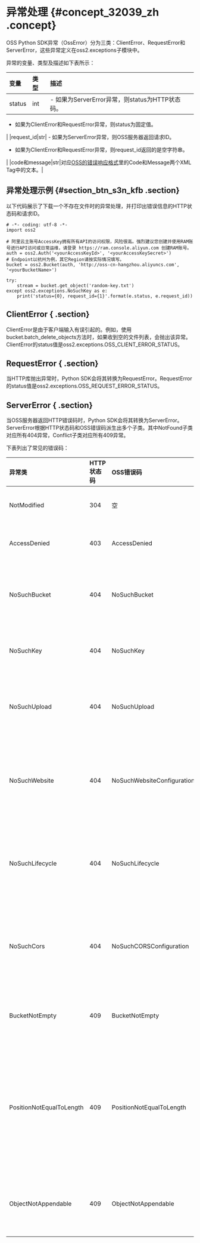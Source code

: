# 异常处理 {#concept_32039_zh .concept}

OSS Python SDK异常（OssError）分为三类：ClientError、RequestError和ServerError，这些异常定义在oss2.exceptions子模块中。

异常的变量、类型及描述如下表所示：

|变量|类型|描述|
|:-|:-|:-|
|status|int| -   如果为ServerError异常，则status为HTTP状态码。
-   如果为ClientError和RequestError异常，则status为固定值。

 |
|request\_id|str| -   如果为ServerError异常，则OSS服务器返回请求ID。
-   如果为ClientError和RequestError异常，则request\_id返回的是空字符串。

 |
|code和message|str|对应[OSS的错误响应格式](../../../../../cn.zh-CN/常见错误排除/OSS错误响应.md#)里的Code和Message两个XML Tag中的文本。|

## 异常处理示例 {#section_btn_s3n_kfb .section}

以下代码展示了下载一个不存在文件时的异常处理，并打印出错误信息的HTTP状态码和请求ID。

```language-python
# -*- coding: utf-8 -*-
import oss2

# 阿里云主账号AccessKey拥有所有API的访问权限，风险很高。强烈建议您创建并使用RAM账号进行API访问或日常运维，请登录 https://ram.console.aliyun.com 创建RAM账号。
auth = oss2.Auth('<yourAccessKeyId>', '<yourAccessKeySecret>')
# Endpoint以杭州为例，其它Region请按实际情况填写。
bucket = oss2.Bucket(auth, 'http://oss-cn-hangzhou.aliyuncs.com', '<yourBucketName>')

try:
    stream = bucket.get_object('random-key.txt')
except oss2.exceptions.NoSuchKey as e:
    print('status={0}, request_id={1}'.format(e.status, e.request_id))

```

## ClientError { .section}

ClientError是由于客户端输入有误引起的。例如，使用bucket.batch\_delete\_objects方法时，如果收到空的文件列表，会抛出该异常。ClientError的status值是oss2.exceptions.OSS\_CLIENT\_ERROR\_STATUS。

## RequestError { .section}

当HTTP库抛出异常时，Python SDK会将其转换为RequestError。RequestError的status值是oss2.exceptions.OSS\_REQUEST\_ERROR\_STATUS。

## ServerError { .section}

当OSS服务器返回HTTP错误码时，Python SDK会将其转换为ServerError。ServerError根据HTTP状态码和OSS错误码派生出多个子类。其中NotFound子类对应所有404异常，Conflict子类对应所有409异常。

下表列出了常见的错误码：

|异常类|HTTP状态码|OSS错误码|描述|
|:--|:------|:-----|:-|
|NotModified|304|空|没有修改|
|AccessDenied|403|AccessDenied|拒绝访问|
|NoSuchBucket|404|NoSuchBucket|存储空间不存在|
|NoSuchKey|404|NoSuchKey|文件不存在|
|NoSuchUpload|404|NoSuchUpload|分片上传不存在|
|NoSuchWebsite|404|NoSuchWebsiteConfiguration|静态网站托管未配置|
|NoSuchLifecycle|404|NoSuchLifecycle|生命周期规则未配置|
|NoSuchCors|404|NoSuchCORSConfiguration|跨域资源共享未配置|
|BucketNotEmpty|409|BucketNotEmpty|存储空间非空|
|PositionNotEqualToLength|409|PositionNotEqualToLength|设置的追加位置和文件长度不等|
|ObjectNotAppendable|409|ObjectNotAppendable|不是可追加文件|

